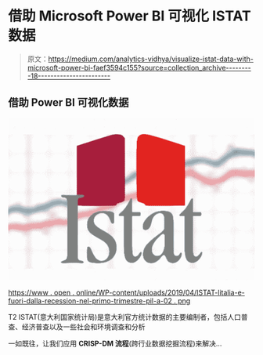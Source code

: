 # 借助 Microsoft Power BI 可视化 ISTAT 数据

> 原文：<https://medium.com/analytics-vidhya/visualize-istat-data-with-microsoft-power-bi-faef3594c155?source=collection_archive---------18----------------------->

## 借助 Power BI 可视化数据

![](img/4182a7e71c0d0a35c5a086dbf66fe063.png)

[https://www . open . online/WP-content/uploads/2019/04/ISTAT-litalia-e-fuori-dalla-recession-nel-primo-trimestre-pil-a-02 . png](https://www.open.online/wp-content/uploads/2019/04/istat-litalia-e-fuori-dalla-recessione-nel-primo-trimestre-pil-a-02.png)

T2 ISTAT(意大利国家统计局)是意大利官方统计数据的主要编制者，包括人口普查、经济普查以及一些社会和环境调查和分析

一如既往，让我们应用 **CRISP-DM 流程**(跨行业数据挖掘流程)来解决…